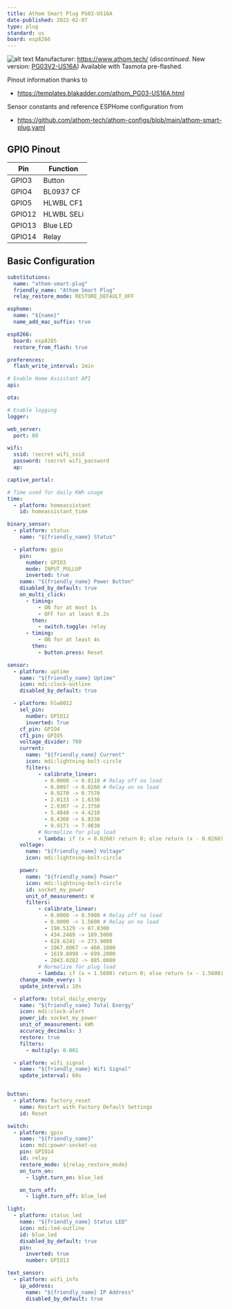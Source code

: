 ```yaml
---
title: Athom Smart Plug PG03-US16A
date-published: 2022-02-07
type: plug
standard: us
board: esp8266
---
```


![alt text](athom_PG03-US16A.webp "Athom Smart Plug PG03-US16A")
Manufacturer: <https://www.athom.tech/> (*discontinued*. New version:
[PG03V2-US16A](https://templates.blakadder.com/athom_PG03V2-US16A-TAS))
Available with Tasmota pre-flashed.

Pinout information thanks to

- <https://templates.blakadder.com/athom_PG03-US16A.html>

Sensor constants and reference ESPHome configuration from

- <https://github.com/athom-tech/athom-configs/blob/main/athom-smart-plug.yaml>

## GPIO Pinout

| Pin    | Function            |
| ------ | ------------------- |
| GPIO3  | Button              |
| GPIO4  | BL0937 CF           |
| GPIO5  | HLWBL CF1           |
| GPIO12 | HLWBL SELi          |
| GPIO13 | Blue LED            |
| GPIO14 | Relay               |

## Basic Configuration

```yaml
substitutions:
  name: "athom-smart-plug"
  friendly_name: "Athom Smart Plug"
  relay_restore_mode: RESTORE_DEFAULT_OFF

esphome:
  name: "${name}"
  name_add_mac_suffix: true

esp8266:
  board: esp8285
  restore_from_flash: true

preferences:
  flash_write_interval: 1min

# Enable Home Assistant API
api:

ota:

# Enable logging
logger:

web_server:
  port: 80

wifi:
  ssid: !secret wifi_ssid
  password: !secret wifi_password
  ap:

captive_portal:

# Time used for daily KWh usage
time:
  - platform: homeassistant
    id: homeassistant_time

binary_sensor:
  - platform: status
    name: "${friendly_name} Status"

  - platform: gpio
    pin:
      number: GPIO3
      mode: INPUT_PULLUP
      inverted: true
    name: "${friendly_name} Power Button"
    disabled_by_default: true
    on_multi_click:
      - timing:
          - ON for at most 1s
          - OFF for at least 0.2s
        then:
          - switch.toggle: relay
      - timing:
          - ON for at least 4s
        then:
          - button.press: Reset

sensor:
  - platform: uptime
    name: "${friendly_name} Uptime"
    icon: mdi:clock-outline
    disabled_by_default: true

  - platform: hlw8012
    sel_pin:
      number: GPIO12
      inverted: True
    cf_pin: GPIO4
    cf1_pin: GPIO5
    voltage_divider: 780
    current:
      name: "${friendly_name} Current"
      icon: mdi:lightning-bolt-circle
      filters:
          - calibrate_linear:
            - 0.0000 -> 0.0110 # Relay off no load
            - 0.0097 -> 0.0260 # Relay on no load
            - 0.9270 -> 0.7570
            - 2.0133 -> 1.6330
            - 2.9307 -> 2.3750
            - 5.4848 -> 4.4210
            - 8.4308 -> 6.8330
            - 9.9171 -> 7.9830
          # Normalize for plug load
          - lambda: if (x < 0.0260) return 0; else return (x - 0.0260);
    voltage:
      name: "${friendly_name} Voltage"
      icon: mdi:lightning-bolt-circle

    power:
      name: "${friendly_name} Power"
      icon: mdi:lightning-bolt-circle
      id: socket_my_power
      unit_of_measurement: W
      filters:
          - calibrate_linear:
            - 0.0000 -> 0.5900 # Relay off no load
            - 0.0000 -> 1.5600 # Relay on no load
            - 198.5129 -> 87.8300
            - 434.2469 -> 189.5000
            - 628.6241 -> 273.9000
            - 1067.0067 -> 460.1000
            - 1619.8098 -> 699.2000
            - 2043.0282 -> 885.0000
          # Normalize for plug load
          - lambda: if (x < 1.5600) return 0; else return (x - 1.5600);
    change_mode_every: 1
    update_interval: 10s

  - platform: total_daily_energy
    name: "${friendly_name} Total Energy"
    icon: mdi:clock-alert
    power_id: socket_my_power
    unit_of_measurement: kWh
    accuracy_decimals: 3
    restore: true
    filters:
      - multiply: 0.001

  - platform: wifi_signal
    name: "${friendly_name} Wifi Signal"
    update_interval: 60s


button:
  - platform: factory_reset
    name: Restart with Factory Default Settings
    id: Reset

switch:
  - platform: gpio
    name: "${friendly_name}"
    icon: mdi:power-socket-us
    pin: GPIO14
    id: relay
    restore_mode: ${relay_restore_mode}
    on_turn_on:
      - light.turn_on: blue_led

    on_turn_off:
      - light.turn_off: blue_led

light:
  - platform: status_led
    name: "${friendly_name} Status LED"
    icon: mdi:led-outline
    id: blue_led
    disabled_by_default: true
    pin:
      inverted: true
      number: GPIO13

text_sensor:
  - platform: wifi_info
    ip_address:
      name: "${friendly_name} IP Address"
      disabled_by_default: true
```
